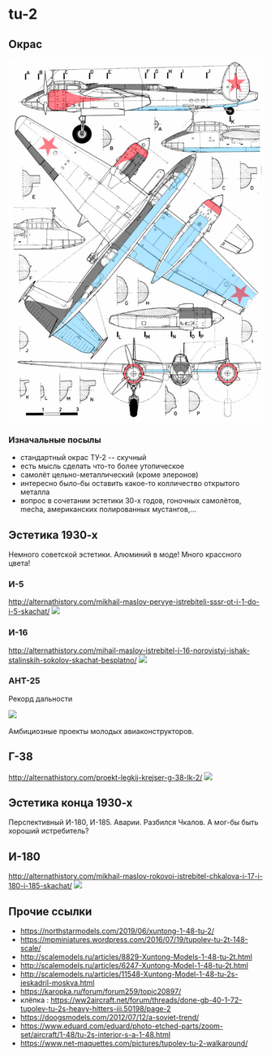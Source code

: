 # tu-2

## Окрас

![](colors1.svg)

### Изначальные посылы

* стандартный окрас ТУ-2 -- скучный
* есть мысль сделать что-то более утопическое
* самолёт цельно-металлический (кроме элеронов)
* интересно было-бы оставить какое-то колличество открытого металла
* вопрос в сочетании эстетики 30-х годов, гоночных самолётов, mecha, американских полированных мустангов,...

## Эстетика 1930-х
Немного советской эстетики.
Алюминий в моде!
Много крассного цвета!

### И-5
http://alternathistory.com/mikhail-maslov-pervye-istrebiteli-sssr-ot-i-1-do-i-5-skachat/
![](http://alternathistory.com/files/users/user675/pervie_istrebiteki_sssr-34.JPG)

### И-16
http://alternathistory.com/mihail-maslov-istrebitel-i-16-norovistyj-ishak-stalinskih-sokolov-skachat-besplatno/
![](http://alternathistory.com/files/users/user1884/ishak-09.JPG)


### АНТ-25

Рекорд дальности

![](https://www.globalsecurity.org/military/world/russia/images/ant-25-image08.jpg)

Амбициозные проекты молодых авиаконструкторов.

## Г-38

http://alternathistory.com/proekt-legkij-krejser-g-38-lk-2/
![](http://alternathistory.com/wp-content/uploads/2019/06/3-768x768.jpg)

## Эстетика конца 1930-х

Перспективный И-180, И-185. Аварии. Разбился Чкалов. А мог-бы быть хороший истребитель?

## И-180
http://alternathistory.com/mikhail-maslov-rokovoi-istrebitel-chkalova-i-17-i-180-i-185-skachat/
![](http://alternathistory.com/wp-content/uploads/2011/07/rokovoi-istrebitel-chkalova-02.jpg)

## Прочие ссылки

* https://northstarmodels.com/2019/06/xuntong-1-48-tu-2/
* https://mpminiatures.wordpress.com/2016/07/19/tupolev-tu-2t-148-scale/
* http://scalemodels.ru/articles/8829-Xuntong-Models-1-48-tu-2t.html
* http://scalemodels.ru/articles/6247-Xuntong-Model-1-48-tu-2t.html
* http://scalemodels.ru/articles/11548-Xuntong-Model-1-48-tu-2s-jeskadril-moskva.html
* https://karopka.ru/forum/forum259/topic20897/
* клёпка : https://ww2aircraft.net/forum/threads/done-gb-40-1-72-tupolev-tu-2s-heavy-hitters-iii.50198/page-2
* https://doogsmodels.com/2012/07/12/a-soviet-trend/
* https://www.eduard.com/eduard/photo-etched-parts/zoom-set/aircraft/1-48/tu-2s-interior-s-a-1-48.html
* https://www.net-maquettes.com/pictures/tupolev-tu-2-walkaround/
